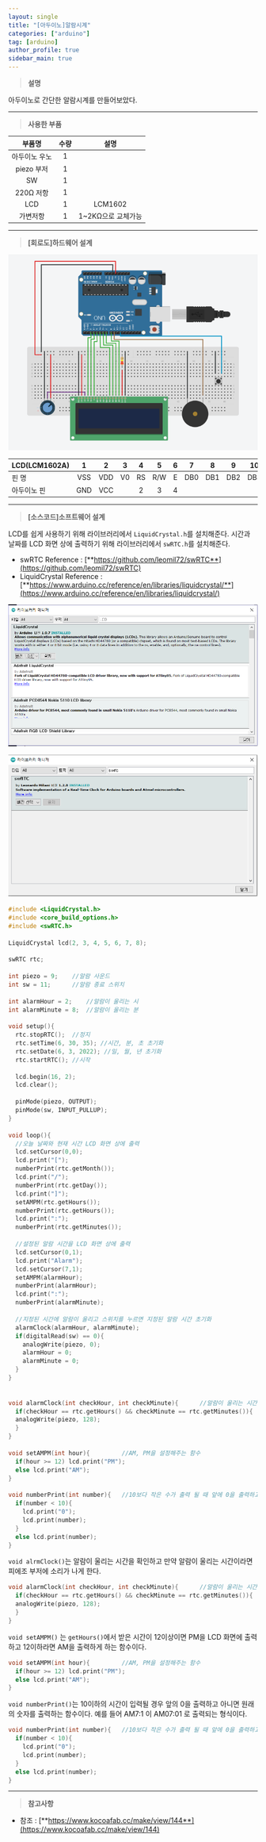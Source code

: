```yaml
---
layout: single
title: "[아두이노]알람시계"
categories: ["arduino"]
tag: [arduino]
author_profile: true
sidebar_main: true
---
```




> **설명**

아두이노로 간단한 알람시계를 만들어보았다. 

---

> __사용한 부품__

|부품명|수량|설명|
|:---:|:---:|:---:|
|아두이노 우노|1|  |
|piezo 부저|1|  |
|SW|1|  |
|220Ω 저항|1|  |
|LCD|1|LCM1602|
|가변저항|1|1~2KΩ으로 교체가능|

---

> **[회로도]하드웨어 설계**


![circuit](https://github.com/JiJinWoo/JiJinWoo.github.io/blob/master/assets/images/blog/alarmclock.PNG?raw=true)


|LCD(LCM1602A)|1|2|3|4|5|6|7|8|9|10|11|12|13|14|15|16|
|---|:---:|:---:|:---:|:---:|:---:|:---:|:---:|:---:|:---:|:---:|:---:|:---:|:---:|:---:|:---:|:---:|
|핀 명|VSS|VDD|V0|RS|R/W|E|DB0|DB1|DB2|DB3|DB4|DB5|DB6|DB7|A|K|
|아두이노 핀|GND|VCC| |2|3|4|  |  |  |  |5|6|7|8|VCC|GND|

---

> **[소스코드]소프트웨어 설계**

LCD를 쉽게 사용하기 위해 라이브러리에서 ```LiquidCrystal.h```를 설치해준다.
시간과 날짜를 LCD 화면 상에 출력하기 위해 라이브러리에서 ```swRTC.h```를 설치해준다.
* swRTC Reference : [**https://github.com/leomil72/swRTC**](https://github.com/leomil72/swRTC)
* LiquidCrystal Reference : [**https://www.arduino.cc/reference/en/libraries/liquidcrystal/**](https://www.arduino.cc/reference/en/libraries/liquidcrystal/)


![LCD](https://github.com/JiJinWoo/JiJinWoo.github.io/blob/master/assets/images/blog/LCDIMAGE.PNG?raw=true)

![swRTC](https://github.com/JiJinWoo/JiJinWoo.github.io/blob/master/assets/images/blog/swRTC%20%EB%9D%BC%EC%9D%B4%EB%B8%8C%EB%9F%AC%EB%A6%AC%20%EC%B6%94%EA%B0%80.PNG?raw=true)

```cpp
#include <LiquidCrystal.h>
#include <core_build_options.h>
#include <swRTC.h>

LiquidCrystal lcd(2, 3, 4, 5, 6, 7, 8);

swRTC rtc;

int piezo = 9;    //알람 사운드
int sw = 11;      //알람 종료 스위치

int alarmHour = 2;    //알람이 울리는 시
int alarmMinute = 8;  //알람이 울리는 분

void setup(){
  rtc.stopRTC();  //정지
  rtc.setTime(6, 30, 35); //시간, 분, 초 초기화
  rtc.setDate(6, 3, 2022); //일, 월, 년 초기화 
  rtc.startRTC(); //시작

  lcd.begin(16, 2);
  lcd.clear();

  pinMode(piezo, OUTPUT);
  pinMode(sw, INPUT_PULLUP);
}

void loop(){
  //오늘 날짜와 현재 시간 LCD 화면 상에 출력
  lcd.setCursor(0,0);
  lcd.print("[");
  numberPrint(rtc.getMonth());
  lcd.print("/");
  numberPrint(rtc.getDay());
  lcd.print("]");
  setAMPM(rtc.getHours());
  numberPrint(rtc.getHours());
  lcd.print(":");
  numberPrint(rtc.getMinutes());

  //설정된 알람 시간을 LCD 화면 상에 출력
  lcd.setCursor(0,1);
  lcd.print("Alarm");
  lcd.setCursor(7,1);
  setAMPM(alarmHour);
  numberPrint(alarmHour);
  lcd.print(":");
  numberPrint(alarmMinute);

  //지정된 시간에 알람이 울리고 스위치를 누르면 지정된 알람 시간 초기화
  alarmClock(alarmHour, alarmMinute);
  if(digitalRead(sw) == 0){
    analogWrite(piezo, 0);
    alarmHour = 0;
    alarmMinute = 0;
  }
}


void alarmClock(int checkHour, int checkMinute){      //알람이 울리는 시간이라면 알람 울리게 한다
  if(checkHour == rtc.getHours() && checkMinute == rtc.getMinutes()){
  analogWrite(piezo, 128);
  }
}

void setAMPM(int hour){         //AM, PM을 설정해주는 함수
  if(hour >= 12) lcd.print("PM");
  else lcd.print("AM");
}

void numberPrint(int number){   //10보다 작은 수가 출력 될 때 앞에 0을 출력하고 아니면 원래의 숫자 출력
  if(number < 10){
    lcd.print("0");
    lcd.print(number);
  }
  else lcd.print(number);
}
```

```void alrmClock()```는 알람이 울리는 시간을 확인하고 만약 알람이 울리는 시간이라면 피에조 부저에 소리가 나게 한다.
```cpp
void alarmClock(int checkHour, int checkMinute){      //알람이 울리는 시간이라면 알람 울리게 한다
  if(checkHour == rtc.getHours() && checkMinute == rtc.getMinutes()){
  analogWrite(piezo, 128);
  }
}
```
```void setAMPM()``` 는  ```getHours()```에서 받은 시간이 12이상이면 PM을 LCD 화면에 출력하고 12이하라면 AM을 출력하게 하는 함수이다.
```cpp
void setAMPM(int hour){         //AM, PM을 설정해주는 함수
  if(hour >= 12) lcd.print("PM");
  else lcd.print("AM");
}
```
```void numberPrint()```는 10이하의 시간이 입력될 경우 앞의 0을 출력하고 아니면 원래의 숫자를 출력하는 함수이다. 예를 들어 AM7:1 이 AM07:01 로 출력되는 형식이다.
```cpp
void numberPrint(int number){   //10보다 작은 수가 출력 될 때 앞에 0을 출력하고 아니면 원래의 숫자 출력
  if(number < 10){
    lcd.print("0");
    lcd.print(number);
  }
  else lcd.print(number);
}
```

---

> **참고사항**

* 참조 : [**https://www.kocoafab.cc/make/view/144**](https://www.kocoafab.cc/make/view/144) 